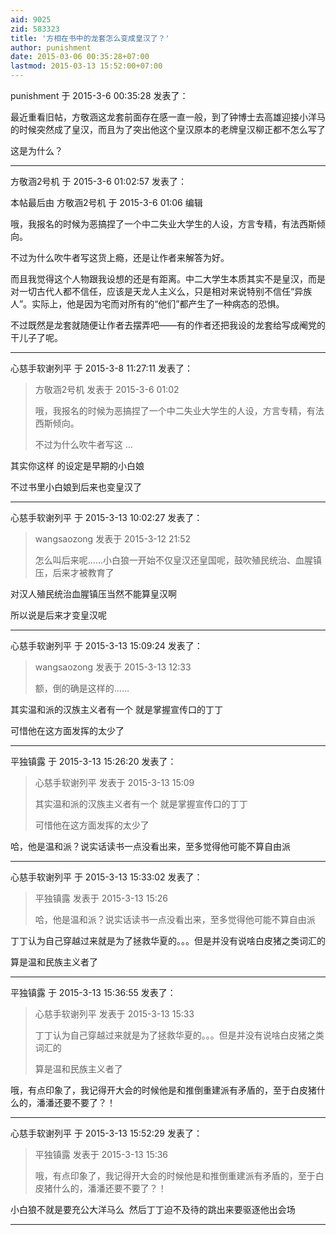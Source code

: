 ```yaml
---
aid: 9025
zid: 583323
title: '方相在书中的龙套怎么变成皇汉了？'
author: punishment
date: 2015-03-06 00:35:28+07:00
lastmod: 2015-03-13 15:52:00+07:00
---
```


punishment 于 2015-3-6 00:35:28 发表了：

最近重看旧帖，方敬涵这龙套前面存在感一直一般，到了钟博士去高雄迎接小洋马的时候突然成了皇汉，而且为了突出他这个皇汉原本的老牌皇汉柳正都不怎么写了

这是为什么？

---------

方敬涵2号机 于 2015-3-6 01:02:57 发表了：

本帖最后由 方敬涵2号机 于 2015-3-6 01:06 编辑 

哦，我报名的时候为恶搞捏了一个中二失业大学生的人设，方言专精，有法西斯倾向。

不过为什么吹牛者写这货上瘾，还是让作者来解答为好。

而且我觉得这个人物跟我设想的还是有距离。中二大学生本质其实不是皇汉，而是对一切古代人都不信任，应该是天龙人主义么，只是相对来说特别不信任“异族人”。实际上，他是因为宅而对所有的“他们”都产生了一种病态的恐惧。

不过既然是龙套就随便让作者去摆弄吧——有的作者还把我设的龙套给写成阉党的干儿子了呢。

---------

心慈手软谢列平 于 2015-3-8 11:27:11 发表了：

> 方敬涵2号机 发表于 2015-3-6 01:02
> 
> 哦，我报名的时候为恶搞捏了一个中二失业大学生的人设，方言专精，有法西斯倾向。
> 
> 不过为什么吹牛者写这 ...



其实你这样 的设定是早期的小白娘

不过书里小白娘到后来也变皇汉了

---------

心慈手软谢列平 于 2015-3-13 10:02:27 发表了：

> wangsaozong 发表于 2015-3-12 21:52
> 
> 怎么叫后来呢……小白狼一开始不仅皇汉还皇国呢，鼓吹殖民统治、血腥镇压，后来才被教育了



对汉人殖民统治血腥镇压当然不能算皇汉啊

所以说是后来才变皇汉呢

---------

心慈手软谢列平 于 2015-3-13 15:09:24 发表了：

> wangsaozong 发表于 2015-3-13 12:33
> 
> 额，倒的确是这样的……



其实温和派的汉族主义者有一个 就是掌握宣传口的丁丁

可惜他在这方面发挥的太少了

---------

平独镇露 于 2015-3-13 15:26:20 发表了：

> 心慈手软谢列平 发表于 2015-3-13 15:09
> 
> 其实温和派的汉族主义者有一个 就是掌握宣传口的丁丁
> 
> 可惜他在这方面发挥的太少了



哈，他是温和派？说实话读书一点没看出来，至多觉得他可能不算自由派

---------

心慈手软谢列平 于 2015-3-13 15:33:02 发表了：

> 平独镇露 发表于 2015-3-13 15:26
> 
> 哈，他是温和派？说实话读书一点没看出来，至多觉得他可能不算自由派



丁丁认为自己穿越过来就是为了拯救华夏的。。。但是并没有说啥白皮猪之类词汇的

算是温和民族主义者了

---------

平独镇露 于 2015-3-13 15:36:55 发表了：

> 心慈手软谢列平 发表于 2015-3-13 15:33
> 
> 丁丁认为自己穿越过来就是为了拯救华夏的。。。但是并没有说啥白皮猪之类词汇的
> 
> 算是温和民族主义者了



哦，有点印象了，我记得开大会的时候他是和推倒重建派有矛盾的，至于白皮猪什么的，潘潘还要不要了？！

---------

心慈手软谢列平 于 2015-3-13 15:52:29 发表了：

> 平独镇露 发表于 2015-3-13 15:36
> 
> 哦，有点印象了，我记得开大会的时候他是和推倒重建派有矛盾的，至于白皮猪什么的，潘潘还要不要了？！



小白狼不就是要充公大洋马么  然后丁丁迫不及待的跳出来要驱逐他出会场

---------

